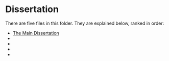 # Dissertation

There are five files in this folder. They are explained below, ranked in order:

  - [The Main Dissertation](/Scholarly%20Report%20(Main%20Dissertation).pdf)
  -
  -
  -
  -
